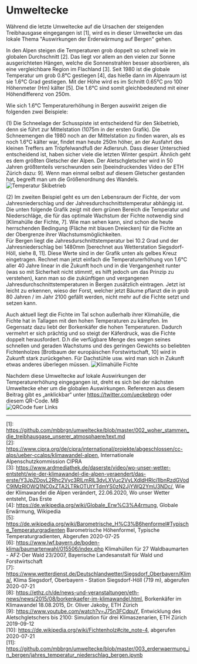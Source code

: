 # Umweltecke

Während die letzte Umweltecke auf die Ursachen der steigenden Treibhausgase eingegangen ist \[1\], wird es in dieser Umweltecke um das lokale Thema "Auswirkungen der Erderwärmung auf Bergen" gehen.

In den Alpen steigen die Temperaturen grob doppelt so schnell wie im globalen Durchschnitt \[2\]. Das liegt vor allem an den vielen zur Sonne ausgerichteten Hängen, welche die Sonnenstrahlen besser absorbieren, als eine vergleichbare Region im Flachland \[3\]. Seit 1980 ist die globale Temperatur um grob 0.8°C gestiegen \[4\], das hieße dann im Alpenraum ist sie 1.6°C Grad gestiegen. Mit der Höhe wird es im Schnitt 0.65°C pro 100 Höhenmeter (Hm) kälter \[5\]. Die 1.6°C sind somit gleichbedeutend mit einer Höhendifferenz von 250m.

Wie sich 1.6°C Temperaturerhöhung in Bergen auswirkt zeigen die folgenden zwei Beispiele:

(1) Die Schneelage der Schusspiste ist entscheidend für den Skibetrieb, denn sie führt zur Mittelstation (1075m in der ersten Grafik). Die Schneemengen die 1980 noch an der Mittelstation zu finden waren, als es noch 1.6°C kälter war, findet man heute 250m höher, an der Ausfahrt des kleinen Treffers am Tröpfelwandfuß der Adlersruh. Dass dieser Unterschied entscheidend ist, haben sicher viele die letzten Winter gespürt. Ähnlich geht es dem größten Gletscher der Alpen. Der Aletschgletscher wird in 50 Jahren größtenteils verschwunden sein \[beeindruckendes Video der ETH Zürich dazu: 9\]. Wenn man einmal selbst auf diesem Gletscher gestanden hat, begreift man um die Größenordnung des Wandels.
![Temperatur Skibetrieb](bruendling_v7.png)

(2) Im zweiten Beispiel geht es um den Lebensraum der Fichte, der vom Jahresniederschlag und der Jahresdurchschnittstemperatur abhängig ist. Die unten folgende Grafik zeigt mit dem grünen Bereich die Temperatur und Niederschläge, die für das optimale Wachstum der Fichte notwendig sind  \[Klimahülle der Fichte, 7\]. Wie man sehen kann, sind schon die heute herrschenden Bedingung (Fläche mit blauen Dreiecken) für die Fichte an der Obergrenze ihrer Wachstumsmöglichkeiten.<br />
Für Bergen liegt die Jahresdurschnittstemperatur bei 10.2 Grad und der Jahresniederschlag bei 1480mm \[berechnet aus Wetterstation Siegsdorf-Höll, siehe 8, 11\]. Diese Werte sind in der Grafik unten als gelbes Kreuz eingetragen. Rechnet man jetzt einfach die Temperaturerhöhung von 1.6°C aller 40 Jahre linear in die Zukunft hoch und in die Vergangenheit runter (was so mit Sicherheit nicht stimmt!, es hilft jedoch um das Prinzip zu verstehen), kann man so die zukünftigen und vergangenen Jahresdurchschnittstemperaturen in Bergen zusätzlich eintragen. Jetzt ist leicht zu erkennen, wieso der Forst, welcher jetzt Bäume pflanzt die in grob 80 Jahren / im Jahr 2100 gefällt werden, nicht mehr auf die Fichte setzt und setzen kann.

Auch aktuell liegt die Fichte im Tal schon außerhalb ihrer Klimahülle, die Fichte hat in Tallagen mit den hohen Temperaturen zu kämpfen. Im Gegensatz dazu liebt der Borkenkäfer die hohen Temperaturen. Dadurch vermehrt er sich prächtig und so steigt der Käferdruck, was die Fichte doppelt herausfordert. D.h die verfügbare Menge des wegen seines schnellen und geraden Wachstums und des geringen Gewichts so beliebten Fichtenholzes \[Brotbaum der europäischen Forstwirtschaft, 10\] wird in Zukunft stark zurückgehen. Für Dachstühle usw. wird man sich in Zukunft etwas anderes überlegen müssen.
![Klimahülle Fichte](klimahuelle_v7.png) 

Nachdem diese Umweltecke auf lokale Auswirkungen der Temperaturerhöhung eingegangen ist, dreht es sich bei der nächsten Umweltecke eher um die globalen Auswirkungen. Referenzen aus diesem Beitrag gibt es „anklickbar“ unter https://twitter.com/ueckebrgn oder diesem QR-Code. MB<br />
![QRCode fuer Links](ueckebrgn_qr_code.png)

----

\[1\]: https://github.com/mbbrgn/umweltecke/blob/master/002_woher_stammen_die_treibhausgase_unserer_atmosphaere/text.md <br />
\[2\]: https://www.cipra.org/de/cipra/international/projekte/abgeschlossen/cc-alps/ueber-ccalps/klimawandel-alpen, Internationale Alpenschutzkommission CIPRA<br />
\[3\]: https://www.ardmediathek.de/daserste/video/wo-unser-wetter-entsteht/wie-der-klimawandel-die-alpen-veraendert/das-erste/Y3JpZDovL2Rhc2Vyc3RlLmRlL3dvLXVuc2VyLXdldHRlci1lbnRzdGVodC9lMzRlOWQ1NC0xZTA2LTRkOTUtYTdmYS0zN2JjYWQ2YmU3NDc/, Wie der Klimawandel die Alpen verändert, 22.06.2020, Wo unser Wetter entsteht, Das Erste<br />
\[4\]: https://de.wikipedia.org/wiki/Globale_Erw%C3%A4rmung, Globale Erwärmung, Wikipedia<br />
\[5\]: https://de.wikipedia.org/wiki/Barometrische_H%C3%B6henformel#Typische_Temperaturgradienten Barometrische Höhenformel, Typische Temperaturgradienten, Abgerufen 2020-07-25<br />
\[6\]: https://www.lwf.bayern.de/boden-klima/baumartenwahl/015506/index.php Klimahüllen für 27 Waldbaumarten - AFZ-Der Wald 23/2007, Bayerische Landesanstalt für Wald und Forstwirtschaft<br />
\[7\]: https://www.wetterdienst.de/Deutschlandwetter/Siegsdorf_Oberbayern/Klima/, Klima Siegsdorf, Oberbayern - Station Siegsdorf-Höll (719 m), abgerufen 2020-07-21<br />
\[8\]: https://ethz.ch/de/news-und-veranstaltungen/eth-news/news/2015/08/borkenkaefer-im-klimawandel.html, Borkenkäfer im Klimawandel 18.08.2015, Dr. Oliver Jakoby, ETH Zürich<br />
\[9\]: https://www.youtube.com/watch?v=J75n3FCdpuY, Entwicklung des Aletschgletschers bis 2100: Simulation für drei Klimaszenarien, ETH Zürich 2019-09-12<br />
\[10\]: https://de.wikipedia.org/wiki/Fichtenholz#cite_note-4, abgerufen 2020-07-21<br />
\[11\]: https://github.com/mbbrgn/umweltecke/blob/master/003_erderwaermung_in_bergen/jahres_temperatur_niederschlag_bergen.ipynb<br />
